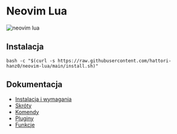 # Neovim Lua

![neovim lua](https://raw.githubusercontent.com/hattori-hanz0/neovim-config/main/img/neovim-lua-3.png)

## Instalacja

```shell
bash -c "$(curl -s https://raw.githubusercontent.com/hattori-hanz0/neovim-lua/main/install.sh)"
```

## Dokumentacja

- [Instalacja i wymagania](docs/Instalacja-i-wymagania.md)
- [Skróty](docs/Skróty.md)
- [Komendy](docs/Komendy.md)
- [Pluginy](docs/Pluginy.md)
- [Funkcje](docs/Funkcje.md)
